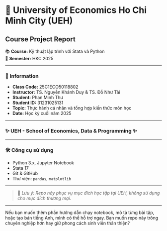 # 📘 University of Economics Ho Chi Minh City (UEH)  
## Course Project Report

📚 **Course:** Kỹ thuật lập trình với Stata và Python  
📅 **Semester:** HKC 2025  

---

### 📌 Information
- **Class Code:** 25C1ECO50118802  
- **Instructor:** TS. Nguyễn Khánh Duy & TS. Đỗ Như Tài  
- **Student:** Phan Minh Thư  
- **Student ID:** 31231025131  
- **Topic:** Thực hành cá nhân và tổng hợp kiến thức môn học  
- **Date:** Học kỳ cuối năm 2025  

---

### ✨ UEH - School of Economics, Data & Programming ✨

---


### 🛠️ Công cụ sử dụng
- Python 3.x, Jupyter Notebook  
- Stata 17  
- Git & GitHub  
- Thư viện: `pandas`, `matplotlib`

---

> 📌 *Lưu ý: Repo này phục vụ mục đích học tập tại UEH, không sử dụng cho mục đích thương mại.*

---

Nếu bạn muốn thêm phần hướng dẫn chạy notebook, mô tả từng bài tập, hoặc tạo bản tiếng Anh, mình có thể hỗ trợ ngay. Bạn muốn repo này trông chuyên nghiệp hơn hay giữ phong cách sinh viên thân thiện?
